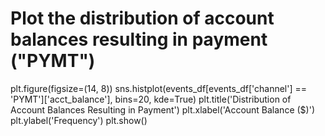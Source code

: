# Plot the distribution of account balances resulting in payment ("PYMT")
plt.figure(figsize=(14, 8))
sns.histplot(events_df[events_df['channel'] == 'PYMT']['acct_balance'], bins=20, kde=True)
plt.title('Distribution of Account Balances Resulting in Payment')
plt.xlabel('Account Balance ($)')
plt.ylabel('Frequency')
plt.show()
